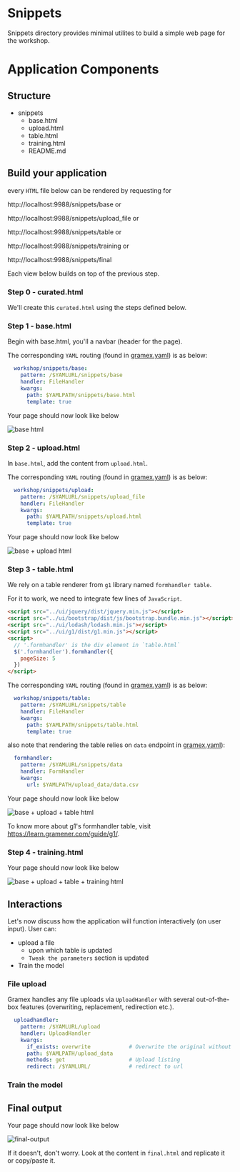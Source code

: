 # Snippets

Snippets directory provides minimal utilites to build a simple web page for the workshop.

# Application Components

## Structure

- snippets
  - base.html
  - upload.html
  - table.html
  - training.html
  - README.md

## Build your application

every `HTML` file below can be rendered by requesting for

http://localhost:9988/snippets/base or

http://localhost:9988/snippets/upload_file or 

http://localhost:9988/snippets/table or

http://localhost:9988/snippets/training or

http://localhost:9988/snippets/final

Each view below builds on top of the previous step.

### Step 0 - curated.html

We'll create this `curated.html` using the steps defined below.

### Step 1 - base.html

Begin with base.html, you'll a navbar (header for the page).

The corresponding `YAML` routing (found in [gramex.yaml](../gramex.yaml)) is as below:

```yaml
  workshop/snippets/base:
    pattern: /$YAMLURL/snippets/base
    handler: FileHandler
    kwargs:
      path: $YAMLPATH/snippets/base.html
      template: true
```

Your page should now look like below

![base html](images/base.png)

### Step 2 - upload.html

In `base.html`, add the content from `upload.html`.

The corresponding `YAML` routing (found in [gramex.yaml](../gramex.yaml)) is as below:

```yaml
  workshop/snippets/upload:
    pattern: /$YAMLURL/snippets/upload_file
    handler: FileHandler
    kwargs:
      path: $YAMLPATH/snippets/upload.html
      template: true
```

Your page should now look like below

![base + upload html](images/upload.png)

### Step 3 - table.html

We rely on a table renderer from `g1` library named `formhandler table`.

For it to work, we need to integrate few lines of `JavaScript`.

```html
<script src="../ui/jquery/dist/jquery.min.js"></script>
<script src="../ui/bootstrap/dist/js/bootstrap.bundle.min.js"></script>
<script src="../ui/lodash/lodash.min.js"></script>
<script src="../ui/g1/dist/g1.min.js"></script>
<script>
  // '.formhandler' is the div element in `table.html`
  $('.formhandler').formhandler({
    pageSize: 5
  })
</script>
```

The corresponding `YAML` routing (found in [gramex.yaml](../gramex.yaml)) is as below:

```yaml
  workshop/snippets/table:
    pattern: /$YAMLURL/snippets/table
    handler: FileHandler
    kwargs:
      path: $YAMLPATH/snippets/table.html
      template: true
```

also note that rendering the table relies on `data` endpoint in [gramex.yaml](../gramex.yaml)):

```yaml
  formhandler:
    pattern: /$YAMLURL/snippets/data
    handler: FormHandler
    kwargs:
      url: $YAMLPATH/upload_data/data.csv
```

Your page should now look like below

![base + upload + table html](images/table.png)

To know more about g1's formhandler table, visit https://learn.gramener.com/guide/g1/.

### Step 4 - training.html

Your page should now look like below

![base + upload + table + training html](images/training.png)

## Interactions

Let's now discuss how the application will function interactively (on user input). User can:

- upload a file
  - upon which table is updated
  - `Tweak the parameters` section is updated
- Train the model

### File upload

Gramex handles any file uploads via `UploadHandler` with several out-of-the-box features (overwriting, replacement, redirection etc.).

```yaml
  uploadhandler:
    pattern: /$YAMLURL/upload
    handler: UploadHandler
    kwargs:
      if_exists: overwrite            # Overwrite the original without backup
      path: $YAMLPATH/upload_data
      methods: get                    # Upload listing
      redirect: /$YAMLURL/            # redirect to url
```

### Train the model

## Final output

Your page should now look like below

![final-output](images/final.png)

If it doesn't, don't worry. Look at the content in `final.html` and replicate it or copy/paste it.
